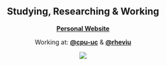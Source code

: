<div align="center">
  <h2> Studying, Researching & Working </h2>
  <b><a href="https://diegoemilio.com">Personal Website</a></b> 
  <p>Working at: <b><a href="https://github.com/cpu-uc">@cpu-uc</a></b> & <b><a href="https://github.com/rheviu">@rheviu</a></b></p>
  <img src="https://metrics.lecoq.io/DiegoEmilio01?template=classic&base.repositories=0&base.metadata=0&languages=1&achievements=1&pagespeed=1&languages.ignored=Jupyter%20Notebook&languages.limit=8&languages.sections=most-used&languages.colors=github&languages.aliases=javascript%3AJS&languages.threshold=0%25&languages.indepth=false&languages.categories=markup%2C%20programming&languages.recent.categories=markup%2C%20programming&languages.recent.load=300&languages.recent.days=14&achievements.threshold=C&achievements.secrets=true&achievements.display=detailed&achievements.limit=4&pagespeed.url=https%3A%2F%2Fdiegoemilio.com%2F&pagespeed.detailed=true&pagespeed.screenshot=false&config.timezone=America%2FSantiago"></img>
</div>
